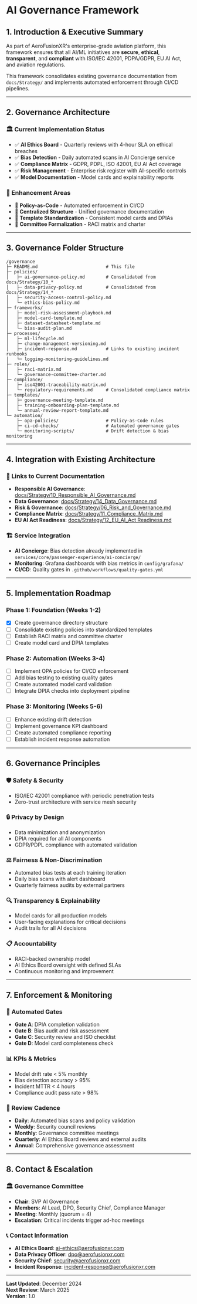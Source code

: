 # AI Governance Framework 

## 1. Introduction & Executive Summary

As part of AeroFusionXR's enterprise-grade aviation platform, this framework ensures that all AI/ML initiatives are **secure**, **ethical**, **transparent**, and **compliant** with ISO/IEC 42001, PDPA/GDPR, EU AI Act, and aviation regulations. 

This framework consolidates existing governance documentation from `docs/Strategy/` and implements automated enforcement through CI/CD pipelines.

---

## 2. Governance Architecture

### 🏛️ Current Implementation Status
- ✅ **AI Ethics Board** - Quarterly reviews with 4-hour SLA on ethical breaches
- ✅ **Bias Detection** - Daily automated scans in AI Concierge service
- ✅ **Compliance Matrix** - GDPR, PDPL, ISO 42001, EU AI Act coverage
- ✅ **Risk Management** - Enterprise risk register with AI-specific controls
- ✅ **Model Documentation** - Model cards and explainability reports

### 🎯 Enhancement Areas
- 🔄 **Policy-as-Code** - Automated enforcement in CI/CD
- 🔄 **Centralized Structure** - Unified governance documentation
- 🔄 **Template Standardization** - Consistent model cards and DPIAs
- 🔄 **Committee Formalization** - RACI matrix and charter

---

## 3. Governance Folder Structure

```
/governance
├─ README.md                          # This file
├─ policies/
│   ├─ ai-governance-policy.md        # Consolidated from docs/Strategy/10_*
│   ├─ data-privacy-policy.md         # Consolidated from docs/Strategy/14_*
│   ├─ security-access-control-policy.md
│   └─ ethics-bias-policy.md
├─ frameworks/
│   ├─ model-risk-assessment-playbook.md
│   ├─ model-card-template.md
│   ├─ dataset-datasheet-template.md
│   └─ bias-audit-plan.md
├─ processes/
│   ├─ ml-lifecycle.md
│   ├─ change-management-versioning.md
│   ├─ incident-response.md           # Links to existing incident runbooks
│   └─ logging-monitoring-guidelines.md
├─ roles/
│   ├─ raci-matrix.md
│   └─ governance-committee-charter.md
├─ compliance/
│   ├─ iso42001-traceability-matrix.md
│   └─ regulatory-requirements.md     # Consolidated compliance matrix
├─ templates/
│   ├─ governance-meeting-template.md
│   ├─ training-onboarding-plan-template.md
│   └─ annual-review-report-template.md
└─ automation/
    ├─ opa-policies/                  # Policy-as-Code rules
    ├─ ci-cd-checks/                  # Automated governance gates
    └─ monitoring-scripts/            # Drift detection & bias monitoring
```

---

## 4. Integration with Existing Architecture

### 🔗 Links to Current Documentation
- **Responsible AI Governance**: [docs/Strategy/10_Responsible_AI_Governance.md](../docs/Strategy/10_Responsible_AI_Governance.md)
- **Data Governance**: [docs/Strategy/14_Data_Governance.md](../docs/Strategy/14_Data_Governance.md)
- **Risk & Governance**: [docs/Strategy/06_Risk_and_Governance.md](../docs/Strategy/06_Risk_and_Governance.md)
- **Compliance Matrix**: [docs/Strategy/11_Compliance_Matrix.md](../docs/Strategy/11_Compliance_Matrix.md)
- **EU AI Act Readiness**: [docs/Strategy/12_EU_AI_Act Readiness.md](../docs/Strategy/12_EU_AI_Act%20Readiness.md)

### 🏗️ Service Integration
- **AI Concierge**: Bias detection already implemented in `services/core/passenger-experience/ai-concierge/`
- **Monitoring**: Grafana dashboards with bias metrics in `config/grafana/`
- **CI/CD**: Quality gates in `.github/workflows/quality-gates.yml`

---

## 5. Implementation Roadmap

### Phase 1: Foundation (Weeks 1-2)
- [x] Create governance directory structure
- [ ] Consolidate existing policies into standardized templates
- [ ] Establish RACI matrix and committee charter
- [ ] Create model card and DPIA templates

### Phase 2: Automation (Weeks 3-4)
- [ ] Implement OPA policies for CI/CD enforcement
- [ ] Add bias testing to existing quality gates
- [ ] Create automated model card validation
- [ ] Integrate DPIA checks into deployment pipeline

### Phase 3: Monitoring (Weeks 5-6)
- [ ] Enhance existing drift detection
- [ ] Implement governance KPI dashboard
- [ ] Create automated compliance reporting
- [ ] Establish incident response automation

---

## 6. Governance Principles

### 🛡️ Safety & Security
- ISO/IEC 42001 compliance with periodic penetration tests
- Zero-trust architecture with service mesh security

### 🔒 Privacy by Design
- Data minimization and anonymization
- DPIA required for all AI components
- GDPR/PDPL compliance with automated validation

### ⚖️ Fairness & Non-Discrimination
- Automated bias tests at each training iteration
- Daily bias scans with alert dashboard
- Quarterly fairness audits by external partners

### 🔍 Transparency & Explainability
- Model cards for all production models
- User-facing explanations for critical decisions
- Audit trails for all AI decisions

### 📋 Accountability
- RACI-backed ownership model
- AI Ethics Board oversight with defined SLAs
- Continuous monitoring and improvement

---

## 7. Enforcement & Monitoring

### 🚨 Automated Gates
- **Gate A**: DPIA completion validation
- **Gate B**: Bias audit and risk assessment
- **Gate C**: Security review and ISO checklist
- **Gate D**: Model card completeness check

### 📊 KPIs & Metrics
- Model drift rate < 5% monthly
- Bias detection accuracy > 95%
- Incident MTTR < 4 hours
- Compliance audit pass rate > 98%

### 🔄 Review Cadence
- **Daily**: Automated bias scans and policy validation
- **Weekly**: Security council reviews
- **Monthly**: Governance committee meetings
- **Quarterly**: AI Ethics Board reviews and external audits
- **Annual**: Comprehensive governance assessment

---

## 8. Contact & Escalation

### 🏛️ Governance Committee
- **Chair**: SVP AI Governance
- **Members**: AI Lead, DPO, Security Chief, Compliance Manager
- **Meeting**: Monthly (quorum = 4)
- **Escalation**: Critical incidents trigger ad-hoc meetings

### 📞 Contact Information
- **AI Ethics Board**: ai-ethics@aerofusionxr.com
- **Data Privacy Officer**: dpo@aerofusionxr.com
- **Security Chief**: security@aerofusionxr.com
- **Incident Response**: incident-response@aerofusionxr.com

---

**Last Updated**: December 2024  
**Next Review**: March 2025  
**Version**: 1.0 